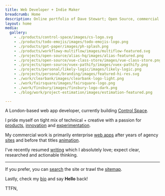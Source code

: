 ```yaml
---
title: Web Developer + Indie Maker
breadcrumb: Home
description: Online portfolio of Dave Stewart; Open Source, commercial + personal projects
layout: home
media:
  gallery:
    - ./products/control-space/images/cs-logo.svg
    - ./products/todo-emojis/images/todo-emojis-logo.png
    - ./products/got-paper/images/ph-splash.png
    - ./products/workflowy-multiflow/images/multiflow-featured.svg
    - ./projects/open-source/alias-hq/images/alias-featured.png
    - ./projects/open-source/vue-class-store/images/vue-class-store.png
    - ./projects/open-source/vuex-pathify/images/vuex-pathify.png
    - ./projects/personal/likely-logic/images/likely-logic.png
    - ./projects/personal/branding/images/featured-hi-res.svg
    - ./work/clearbank/images/clearbank-logo-light.png
    - ./work/fairsquare/images/fairsquare-logo.png
    - ./work/finsbury/images/finsbury-logo-dark.png
    - ./blog/work/project-estimation/images/estimation-featured.png

---
```


A London-based web app developer, currently building [Control Space](/products/control-space).

I pride myself on tight mix of technical + creative with a passion for [products](/products/), [innovation](/projects/) and [experimentation](/archive/projects/).

<MediaGallery media="gallery" scale keep-alive />

My commercial work is primarily enterprise [web apps](/work/) after years of agency [sites](/archive/work/) and before that titles [animation](/archive/work/animation/).

I've recently resumed [writing](/blog/) which I absolutely love; expect clear, researched and actionable thinking.

---

<HomeThumbs />

If you prefer, you can [search](/search/) the site or trawl the [sitemap](/sitemap/).

Lastly, check my [bio](/bio/) and say **Hello** back!

TTFN,

<SiteIcon fill="#ea4848" style="width: 37px; height: 37px;"/>
